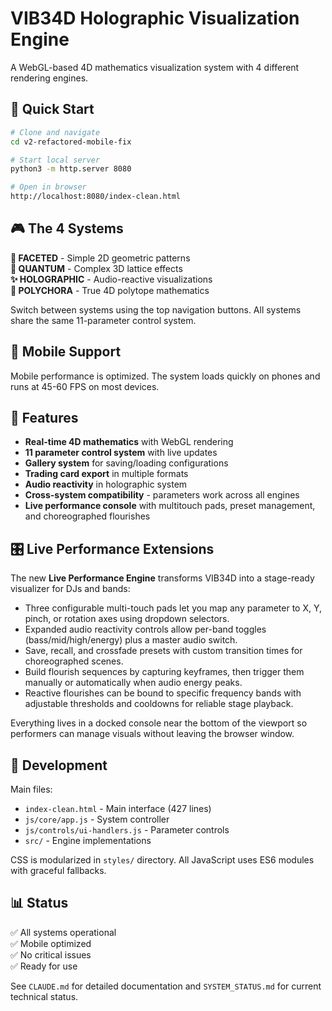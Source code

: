 # VIB34D Holographic Visualization Engine

A WebGL-based 4D mathematics visualization system with 4 different rendering engines.

## 🚀 Quick Start

```bash
# Clone and navigate
cd v2-refactored-mobile-fix

# Start local server
python3 -m http.server 8080

# Open in browser
http://localhost:8080/index-clean.html
```

## 🎮 The 4 Systems

**🔷 FACETED** - Simple 2D geometric patterns  
**🌌 QUANTUM** - Complex 3D lattice effects  
**✨ HOLOGRAPHIC** - Audio-reactive visualizations  
**🔮 POLYCHORA** - True 4D polytope mathematics  

Switch between systems using the top navigation buttons. All systems share the same 11-parameter control system.

## 📱 Mobile Support

Mobile performance is optimized. The system loads quickly on phones and runs at 45-60 FPS on most devices.

## 🎨 Features

- **Real-time 4D mathematics** with WebGL rendering
- **11 parameter control system** with live updates  
- **Gallery system** for saving/loading configurations
- **Trading card export** in multiple formats
- **Audio reactivity** in holographic system
- **Cross-system compatibility** - parameters work across all engines
- **Live performance console** with multitouch pads, preset management, and choreographed flourishes

## 🎛️ Live Performance Extensions

The new **Live Performance Engine** transforms VIB34D into a stage-ready visualizer for DJs and bands:

- Three configurable multi-touch pads let you map any parameter to X, Y, pinch, or rotation axes using dropdown selectors.
- Expanded audio reactivity controls allow per-band toggles (bass/mid/high/energy) plus a master audio switch.
- Save, recall, and crossfade presets with custom transition times for choreographed scenes.
- Build flourish sequences by capturing keyframes, then trigger them manually or automatically when audio energy peaks.
- Reactive flourishes can be bound to specific frequency bands with adjustable thresholds and cooldowns for reliable stage playback.

Everything lives in a docked console near the bottom of the viewport so performers can manage visuals without leaving the browser window.

## 🔧 Development

Main files:
- `index-clean.html` - Main interface (427 lines)
- `js/core/app.js` - System controller  
- `js/controls/ui-handlers.js` - Parameter controls
- `src/` - Engine implementations

CSS is modularized in `styles/` directory. All JavaScript uses ES6 modules with graceful fallbacks.

## 📊 Status

✅ All systems operational  
✅ Mobile optimized  
✅ No critical issues  
✅ Ready for use  

See `CLAUDE.md` for detailed documentation and `SYSTEM_STATUS.md` for current technical status.